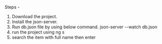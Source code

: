 Steps - 
1. Download the project.
2. Install the json-server.
3. Run db.json file by using below command.
    json-server --watch db.json
4. run the project using ng  s
5. search the item with full name then enter
